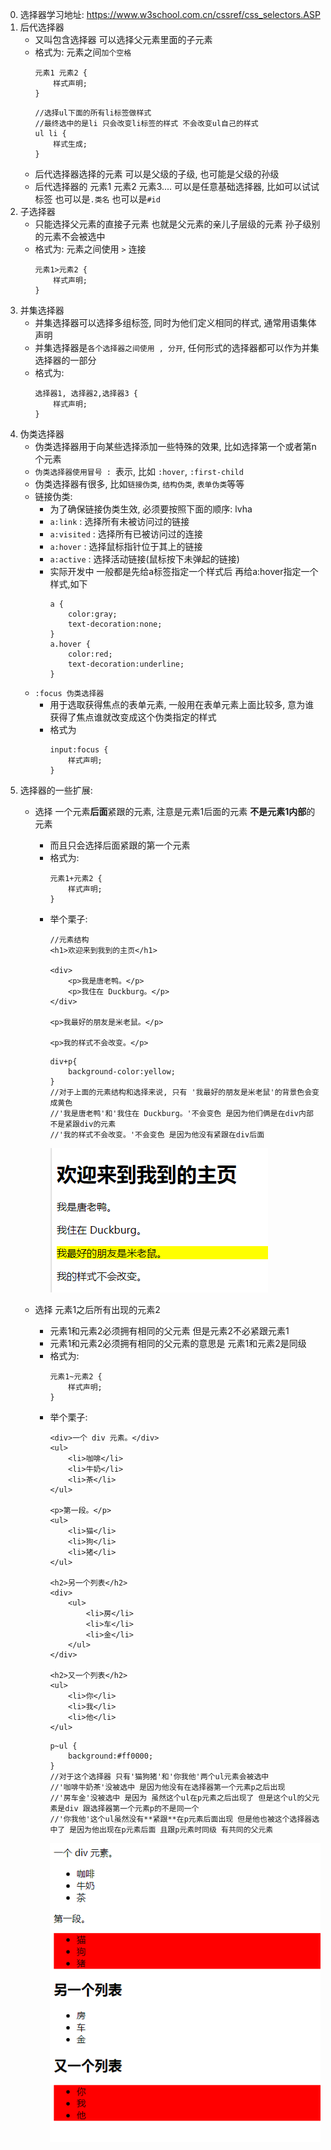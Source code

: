 0. 选择器学习地址: https://www.w3school.com.cn/cssref/css_selectors.ASP
1. 后代选择器
    - 又叫包含选择器 可以选择父元素里面的子元素
    - 格式为: 元素之间`加个空格`
        ```
        元素1 元素2 {
            样式声明;
        }
        ```
        ```
        //选择ul下面的所有li标签做样式
        //最终选中的是li 只会改变li标签的样式 不会改变ul自己的样式
        ul li {
            样式生成;
        }
        ```
    - 后代选择器选择的元素 可以是父级的子级, 也可能是父级的孙级
    - 后代选择器的 元素1 元素2 元素3.... 可以是任意基础选择器, 比如可以试试标签 也可以是`.类名` 也可以是`#id`
2. 子选择器
    - 只能选择父元素的直接子元素 也就是父元素的亲儿子层级的元素 孙子级别的元素不会被选中
    - 格式为: 元素之间使用 `>` 连接
        ```
        元素1>元素2 {
            样式声明;
        }
        ```
3. 并集选择器
    - 并集选择器可以选择多组标签, 同时为他们定义相同的样式, 通常用语集体声明
    - 并集选择器是`各个选择器之间使用 , 分开`, 任何形式的选择器都可以作为并集选择器的一部分
    - 格式为:
        ```
        选择器1, 选择器2,选择器3 {
            样式声明;
        }
        ```
4. 伪类选择器
    - 伪类选择器用于向某些选择添加一些特殊的效果, 比如选择第一个或者第n个元素
    - `伪类选择器使用冒号 : `表示, 比如 `:hover`, `:first-child`
    - 伪类选择器有很多, 比如`链接伪类`, `结构伪类`, `表单伪类`等等
    - 链接伪类:
        - 为了确保链接伪类生效, 必须要按照下面的顺序: lvha
        - `a:link` : 选择所有未被访问过的链接
        - `a:visited` : 选择所有已被访问过的连接
        - `a:hover` : 选择鼠标指针位于其上的链接
        - `a:active` : 选择活动链接(鼠标按下未弹起的链接)
        - 实际开发中 一般都是先给a标签指定一个样式后 再给a:hover指定一个样式,如下
            ```
            a {
                color:gray;
                text-decoration:none;
            }
            a.hover {
                color:red;
                text-decoration:underline;
            }
            ```
    - `:focus 伪类选择器`
        - 用于选取获得焦点的表单元素, 一般用在表单元素上面比较多, 意为谁获得了焦点谁就改变成这个伪类指定的样式
        - 格式为
            ```
            input:focus {
                样式声明;
            }
            ```
5. 选择器的一些扩展:
    - 选择 一个元素**后面**紧跟的元素, 注意是元素1后面的元素 **不是元素1内部**的元素
        - 而且只会选择后面紧跟的第一个元素
        - 格式为:
            ```
            元素1+元素2 {
                样式声明;
            }
            ```
        - 举个栗子:
            ```
            //元素结构
            <h1>欢迎来到我到的主页</h1>

            <div>
                <p>我是唐老鸭。</p>
                <p>我住在 Duckburg。</p>
            </div>

            <p>我最好的朋友是米老鼠。</p>

            <p>我的样式不会改变。</p>
            ```
            ```
            div+p{
                background-color:yellow;
            }
            //对于上面的元素结构和选择来说, 只有 '我最好的朋友是米老鼠'的背景色会变成黄色
            //'我是唐老鸭'和'我住在 Duckburg。'不会变色 是因为他们俩是在div内部 不是紧跟div的元素
            //'我的样式不会改变。'不会变色 是因为他没有紧跟在div后面
            ```
            ![元素1后紧跟的元素2](cssImages/元素1之后紧跟的元素2-选择器.png)

    - 选择 元素1之后所有出现的元素2
        - 元素1和元素2必须拥有相同的父元素 但是元素2不必紧跟元素1
        - 元素1和元素2必须拥有相同的父元素的意思是 元素1和元素2是同级
        - 格式为:
            ```
            元素1~元素2 {
                样式声明;
            }
            ```
        - 举个栗子:
            ```
            <div>一个 div 元素。</div>
            <ul>
                <li>咖啡</li>
                <li>牛奶</li>
                <li>茶</li>
            </ul>

            <p>第一段。</p>
            <ul>
                <li>猫</li>
                <li>狗</li>
                <li>猪</li>
            </ul>

            <h2>另一个列表</h2>
            <div>
                <ul>
                    <li>房</li>
                    <li>车</li>
                    <li>金</li>
                </ul>
            </div>

            <h2>又一个列表</h2>
            <ul>
                <li>你</li>
                <li>我</li>
                <li>他</li>
            </ul>
            ```
            ```
            p~ul {
                background:#ff0000;
            }
            //对于这个选择器 只有'猫狗猪'和'你我他'两个ul元素会被选中
            //'咖啡牛奶茶'没被选中 是因为他没有在选择器第一个元素p之后出现
            //'房车金'没被选中 是因为 虽然这个ul在p元素之后出现了 但是这个ul的父元素是div 跟选择器第一个元素p的不是同一个
            //'你我他'这个ul虽然没有**紧跟**在p元素后面出现 但是他也被这个选择器选中了 是因为他出现在p元素后面 且跟p元素时同级 有共同的父元素
            ```
            ![元素1之后出现的所有元素2](cssImages/元素1之后出现的元素2-选择器.png)
